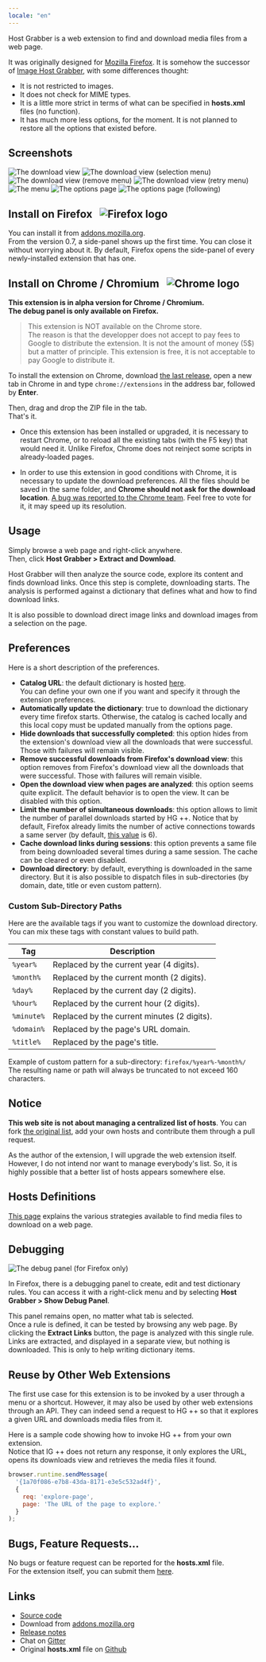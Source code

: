 ```yaml
---
locale: "en"
---
```


Host Grabber is a web extension to find and download media files from a web page.

It was originally designed for [Mozilla Firefox](https://www.mozilla.org/firefox/new/).
It is somehow the successor of [Image Host Grabber](https://addons.mozilla.org/fr/firefox/addon/imagehost-grabber/),
with some differences thought:

* It is not restricted to images.
* It does not check for MIME types.
* It is a little more strict in terms of what can be specified in **hosts.xml** files (no function).
* It has much more less options, for the moment. It is not planned to restore all the
options that existed before.


## Screenshots

<img src="../assets/images/dl-view-1--v0.5.jpg" alt="The download view" class="screenshot" />

<img src="../assets/images/dl-view-2--v0.5.jpg" alt="The download view (selection menu)" class="screenshot" />

<img src="../assets/images/dl-view-3--v0.5.jpg" alt="The download view (remove menu)" class="screenshot" />

<img src="../assets/images/dl-view-4--v0.5.jpg" alt="The download view (retry menu)" class="screenshot" />

<img src="../assets/images/dl-view-5--v0.7.jpg" alt="The menu" class="screenshot" />

<img src="../assets/images/options-view-p1--v0.9.jpg" alt="The options page" class="screenshot" />

<img src="../assets/images/options-view-p2--v0.9.jpg" alt="The options page (following)" class="screenshot" />


## Install on Firefox &nbsp; <img src="../assets/images/firefox_x24.png" alt="Firefox logo" class="browser" />

You can install it from [addons.mozilla.org](https://addons.mozilla.org/fr/firefox/addon/host-grabber-pp/).  
From the version 0.7, a side-panel shows up the first time.
You can close it without worrying about it. By default, Firefox opens the side-panel
of every newly-installed extension that has one.


## Install on Chrome / Chromium &nbsp; <img src="../assets/images/chrome_x24.png" alt="Chrome logo" class="browser" />

**This extension is in alpha version for Chrome / Chromium.**  
**The debug panel is only available on Firefox.**

> This extension is NOT available on the Chrome store.  
> The reason is that the developper does not accept to pay fees to Google
> to distribute the extension. It is not the amount of money (5$) but a matter
> of principle. This extension is free, it is not acceptable to pay Google to
> distribute it.

To install the extension on Chrome, download
[the last release](https://github.com/rhadamanthe/host-grabber-pp/releases),
open a new tab in Chrome in and type `chrome://extensions` in the address bar,
followed by **Enter**.

Then, drag and drop the ZIP file in the tab.  
That's it.

* Once this extension has been installed or upgraded, it is necessary to restart
Chrome, or to reload all the existing tabs (with the F5 key) that would need it.
Unlike Firefox, Chrome does not reinject some scripts in already-loaded pages.

* In order to use this extension in good conditions with Chrome, it is necessary
to update the download preferences. All the files should be saved in the same
folder, and **Chrome should not ask for the download location**.
[A bug was reported to the Chrome team](https://bugs.chromium.org/p/chromium/issues/detail?id=417112).
 Feel free to vote for it, it may speed up its resolution.


## Usage

Simply browse a web page and right-click anywhere.  
Then, click **Host Grabber &gt; Extract and Download**.

Host Grabber will then analyze the source code, explore its content
and finds download links. Once this step is complete, downloading starts.
The analysis is performed against a dictionary that defines what and how to
find download links.

It is also possible to download direct image links and download
images from a selection on the page.


## Preferences

Here is a short description of the preferences.

* **Catalog URL**: the default dictionary is hosted [here](https://raw.githubusercontent.com/rhadamanthe/host-grabber-pp-host.xml/master/hosts.xml).  
You can define your own one if you want and specify it through the extension preferences.
* **Automatically update the dictionary**: true to download the dictionary every time firefox starts.
Otherwise, the catalog is cached locally and this local copy must be updated manually from the options page.
* **Hide downloads that successfully completed**: this option hides from the extension's download view
all the downloads that were successful. Those with failures will remain visible.
* **Remove successful downloads from Firefox's download view**: this option removes from Firefox's download view
all the downloads that were successful. Those with failures will remain visible.
* **Open the download view when pages are analyzed**: this option seems quite explicit.
The default behavior is to open the view. It can be disabled with this option. 
* **Limit the number of simultaneous downloads**: this option allows to limit the number of
parallel downloads started by HG ++. Notice that by default, Firefox already limits the number
of active connections towards a same server (by default,
[this value](https://support.mozilla.org/fr/questions/992338) is 6).
* **Cache download links during sessions**: this option prevents a same file from being downloaded
several times during a same session. The cache can be cleared or even disabled.
* **Download directory**: by default, everything is downloaded in the same directory.
But it is also possible to dispatch files in sub-directories (by domain, date, title or even custom pattern).

### Custom Sub-Directory Paths

Here are the available tags if you want to customize the download directory.
You can mix these tags with constant values to build path.

| Tag        | Description                                 |
| ---------- | ------------------------------------------- |
| `%year%`   | Replaced by the current year (4 digits).    |
| `%month%`  | Replaced by the current month (2 digits).   |
| `%day%`    | Replaced by the current day (2 digits).     |
| `%hour%`   | Replaced by the current hour (2 digits).    |
| `%minute%` | Replaced by the current minutes (2 digits). |
| `%domain%` | Replaced by the page's URL domain.          |
| `%title%`  | Replaced by the page's title.               |

Example of custom pattern for a sub-directory: `firefox/%year%-%month%/`  
The resulting name or path will always be truncated to not exceed 160 characters.


## Notice

**This web site is not about managing a centralized list of hosts**.
You can fork [the original list](https://github.com/rhadamanthe/host-grabber-pp-host.xml),
add your own hosts and contribute them through a pull request.

As the author of the extension, I will upgrade the web extension itself.  
However, I do not intend nor want to manage everybody's list. So, it is highly possible that
a better list of hosts appears somewhere else.


## Hosts Definitions

[This page](hosts-definition.html) explains the various strategies available to find media files to download on a web page.


## Debugging

<img src="../assets/images/debug-view--v0.9.jpg" alt="The debug panel (for Firefox only)" class="screenshot" />

In Firefox, there is a debugging panel to create, edit and test dictionary rules.
You can access it with a right-click menu and by selecting **Host Grabber &gt; Show Debug Panel**.

This panel remains open, no matter what tab is selected.  
Once a rule is defined, it can be tested by browsing any web page. By clicking the
**Extract Links** button, the page is analyzed with this single rule. Links are extracted,
and displayed in a separate view, but nothing is downloaded. This is only to help writing dictionary items.


## Reuse by Other Web Extensions

The first use case for this extension is to be invoked by a user through a menu
or a shortcut. However, it may also be used by other web extensions through an API.
They can indeed send a request to HG ++ so that it explores a given URL and downloads
media files from it.

Here is a sample code showing how to invoke HG ++ from your own extension.  
Notice that IG ++ does not return any response, it only explores the URL,
opens its downloads view and retrieves the media files it found.

```javascript
browser.runtime.sendMessage(
  '{1a70f086-e7b8-43da-8171-e3e5c532ad4f}',
  {
    req: 'explore-page',
    page: 'The URL of the page to explore.'
  }
);
```


## Bugs, Feature Requests...

No bugs or feature request can be reported for the **hosts.xml** file.  
For the extension itself, you can submit them [here](https://github.com/rhadamanthe/host-grabber-pp/issues).


## Links

* [Source code](https://github.com/rhadamanthe/host-grabber-pp)
* Download from [addons.mozilla.org](https://addons.mozilla.org/fr/firefox/addon/host-grabber-pp/)
* [Release notes](https://github.com/rhadamanthe/host-grabber-pp/releases)
* Chat on [Gitter](https://gitter.im/host-grabber-pp/Lobby)
* Original **hosts.xml** file on [Github](https://github.com/rhadamanthe/host-grabber-pp-host.xml/blob/master/hosts.xml)
